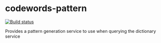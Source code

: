 # codewords-pattern
[![Build status](https://travis-ci.org/ArtCoeur/codewords-pattern.svg?branch=master)](https://travis-ci.org/ArtCoeur/codewords-pattern)

Provides a pattern generation service to use when querying the dictionary service
